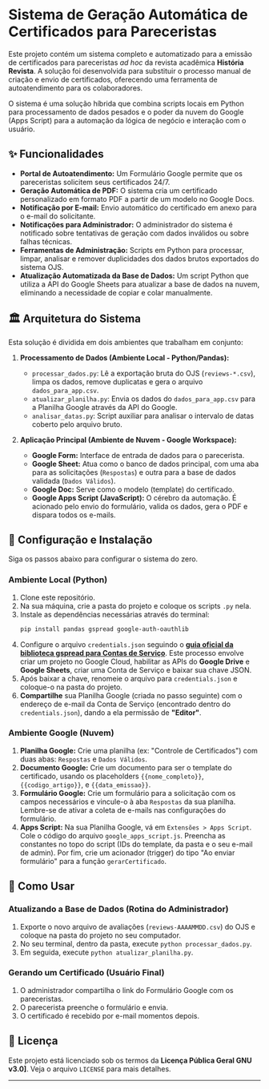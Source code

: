 # Sistema de Geração Automática de Certificados para Pareceristas

Este projeto contém um sistema completo e automatizado para a emissão de certificados para pareceristas *ad hoc* da revista acadêmica **História Revista**. A solução foi desenvolvida para substituir o processo manual de criação e envio de certificados, oferecendo uma ferramenta de autoatendimento para os colaboradores.

O sistema é uma solução híbrida que combina scripts locais em Python para processamento de dados pesados e o poder da nuvem do Google (Apps Script) para a automação da lógica de negócio e interação com o usuário.

## ✨ Funcionalidades

* **Portal de Autoatendimento:** Um Formulário Google permite que os pareceristas solicitem seus certificados 24/7.
* **Geração Automática de PDF:** O sistema cria um certificado personalizado em formato PDF a partir de um modelo no Google Docs.
* **Notificação por E-mail:** Envio automático do certificado em anexo para o e-mail do solicitante.
* **Notificações para Administrador:** O administrador do sistema é notificado sobre tentativas de geração com dados inválidos ou sobre falhas técnicas.
* **Ferramentas de Administração:** Scripts em Python para processar, limpar, analisar e remover duplicidades dos dados brutos exportados do sistema OJS.
* **Atualização Automatizada da Base de Dados:** Um script Python que utiliza a API do Google Sheets para atualizar a base de dados na nuvem, eliminando a necessidade de copiar e colar manualmente.

## 🏛️ Arquitetura do Sistema

Esta solução é dividida em dois ambientes que trabalham em conjunto:

1.  **Processamento de Dados (Ambiente Local - Python/Pandas):**
    * `processar_dados.py`: Lê a exportação bruta do OJS (`reviews-*.csv`), limpa os dados, remove duplicatas e gera o arquivo `dados_para_app.csv`.
    * `atualizar_planilha.py`: Envia os dados do `dados_para_app.csv` para a Planilha Google através da API do Google.
    * `analisar_datas.py`: Script auxiliar para analisar o intervalo de datas coberto pelo arquivo bruto.

2.  **Aplicação Principal (Ambiente de Nuvem - Google Workspace):**
    * **Google Form:** Interface de entrada de dados para o parecerista.
    * **Google Sheet:** Atua como o banco de dados principal, com uma aba para as solicitações (`Respostas`) e outra para a base de dados validada (`Dados Válidos`).
    * **Google Doc:** Serve como o modelo (template) do certificado.
    * **Google Apps Script (JavaScript):** O cérebro da automação. É acionado pelo envio do formulário, valida os dados, gera o PDF e dispara todos os e-mails.

## 🚀 Configuração e Instalação

Siga os passos abaixo para configurar o sistema do zero.

### Ambiente Local (Python)
1.  Clone este repositório.
2.  Na sua máquina, crie a pasta do projeto e coloque os scripts `.py` nela.
3.  Instale as dependências necessárias através do terminal:
    ```bash
    pip install pandas gspread google-auth-oauthlib
    ```
4.  Configure o arquivo `credentials.json` seguindo o **[guia oficial da biblioteca gspread para Contas de Serviço](https://gspread.readthedocs.io/en/latest/oauth2.html#for-bots-using-service-account)**. Este processo envolve criar um projeto no Google Cloud, habilitar as APIs do **Google Drive** e **Google Sheets**, criar uma Conta de Serviço e baixar sua chave JSON.
5.  Após baixar a chave, renomeie o arquivo para `credentials.json` e coloque-o na pasta do projeto.
6.  **Compartilhe** sua Planilha Google (criada no passo seguinte) com o endereço de e-mail da Conta de Serviço (encontrado dentro do `credentials.json`), dando a ela permissão de **"Editor"**.

### Ambiente Google (Nuvem)
1.  **Planilha Google:** Crie uma planilha (ex: "Controle de Certificados") com duas abas: `Respostas` e `Dados Válidos`.
2.  **Documento Google:** Crie um documento para ser o template do certificado, usando os placeholders `{{nome_completo}}`, `{{codigo_artigo}}`, e `{{data_emissao}}`.
3.  **Formulário Google:** Crie um formulário para a solicitação com os campos necessários e vincule-o à aba `Respostas` da sua planilha. Lembre-se de ativar a coleta de e-mails nas configurações do formulário.
4.  **Apps Script:** Na sua Planilha Google, vá em `Extensões > Apps Script`. Cole o código do arquivo `google_apps_script.js`. Preencha as constantes no topo do script (IDs do template, da pasta e o seu e-mail de admin). Por fim, crie um acionador (trigger) do tipo "Ao enviar formulário" para a função `gerarCertificado`.

## 🔧 Como Usar

### Atualizando a Base de Dados (Rotina do Administrador)
1.  Exporte o novo arquivo de avaliações (`reviews-AAAAMMDD.csv`) do OJS e coloque na pasta do projeto no seu computador.
2.  No seu terminal, dentro da pasta, execute `python processar_dados.py`.
3.  Em seguida, execute `python atualizar_planilha.py`.

### Gerando um Certificado (Usuário Final)
1.  O administrador compartilha o link do Formulário Google com os pareceristas.
2.  O parecerista preenche o formulário e envia.
3.  O certificado é recebido por e-mail momentos depois.

## 📄 Licença

Este projeto está licenciado sob os termos da **Licença Pública Geral GNU v3.0]**. Veja o arquivo `LICENSE` para mais detalhes.

---
